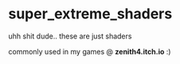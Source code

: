 # super_extreme_shaders
uhh shit dude.. these are just shaders

commonly used in my games @ <b>zenith4.itch.io</b> :)
